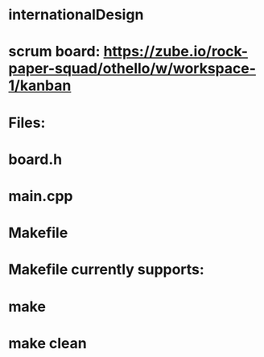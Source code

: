 # internationalDesign
# scrum board: https://zube.io/rock-paper-squad/othello/w/workspace-1/kanban
# Files:
# board.h
# main.cpp
# Makefile
#
# Makefile currently supports:
#	make
#	make clean
